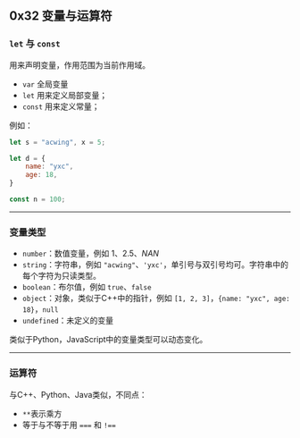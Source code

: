 ## 0x32 变量与运算符

### `let` 与 `const`

用来声明变量，作用范围为当前作用域。

- `var` 全局变量
- `let` 用来定义局部变量；
- `const` 用来定义常量；

例如：
```js
let s = "acwing", x = 5;

let d = {
    name: "yxc",
    age: 18,
}

const n = 100;
```


----------


### 变量类型

- `number`：数值变量，例如 $1$、$2.5$、$NAN$
- `string`：字符串，例如 `"acwing"`、`'yxc'`，单引号与双引号均可。字符串中的每个字符为只读类型。
- `boolean`：布尔值，例如 `true`、`false`
- `object`：对象，类似于C++中的指针，例如 `[1, 2, 3]`，`{name: "yxc", age: 18}`，`null`
- `undefined`：未定义的变量

类似于Python，JavaScript中的变量类型可以动态变化。


----------


### 运算符

与C++、Python、Java类似，不同点：

- `**`表示乘方
- 等于与不等于用 `===` 和 `!==`